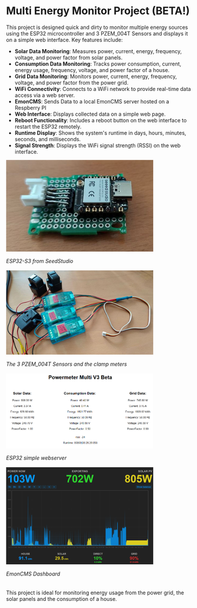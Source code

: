 # Multi Energy Monitor Project (BETA!)

This project is designed quick and dirty to monitor multiple energy sources using the ESP32 microcontroller and 3 PZEM_004T Sensors and displays it on a simple web interface. Key features include:

- **Solar Data Monitoring**: Measures power, current, energy, frequency, voltage, and power factor from solar panels.
- **Consumption Data Monitoring**: Tracks power consumption, current, energy usage, frequency, voltage, and power factor of a house.
- **Grid Data Monitoring**: Monitors power, current, energy, frequency, voltage, and power factor from the power grid.
- **WiFi Connectivity**: Connects to a WiFi network to provide real-time data access via a web server.
- **EmonCMS**: Sends Data to a local EmonCMS server hosted on a Respberry PI 
- **Web Interface**: Displays collected data on a simple web page.
- **Reboot Functionality**: Includes a reboot button on the web interface to restart the ESP32 remotely.
- **Runtime Display**: Shows the system's runtime in days, hours, minutes, seconds, and milliseconds.
- **Signal Strength**: Displays the WiFi signal strength (RSSI) on the web interface.

<img src="DOCUMENTATION/IMG20240724165352.jpg" alt="ESP32-S3 from SeedStudio" width="400px" style="display: inline; margin: 0 auto">

*ESP32-S3 from SeedStudio*
<br>
<br>
<img src="DOCUMENTATION/IMG20240724165547.jpg" alt="The 3 sensors and the clamp meters" width="400px" style="display: inline; margin: 0 auto">

*The 3 PZEM_004T Sensors and the clamp meters*
<br>
<br>
<img src="DOCUMENTATION/Webserver ESP32.png" alt="ESP32 simple webserver" width="400px" style="display: inline; margin: 0 auto">

*ESP32 simple webserver*
<br>
<br>
<img src="DOCUMENTATION/EmonCMS.png" alt="EmonCMS dashboard" width="400px" style="display: inline; margin: 0 auto">

*EmonCMS Dashboard*
<br>
<br>
<br>
This project is ideal for monitoring energy usage from the power grid, the solar panels and the consumption of a house.